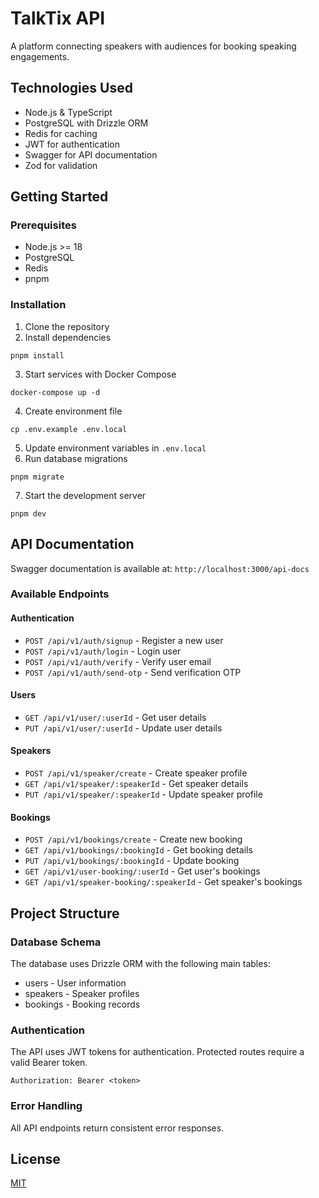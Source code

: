# TalkTix API

A platform connecting speakers with audiences for booking speaking engagements.

## Technologies Used
- Node.js & TypeScript
- PostgreSQL with Drizzle ORM
- Redis for caching
- JWT for authentication
- Swagger for API documentation
- Zod for validation

## Getting Started

### Prerequisites
- Node.js >= 18
- PostgreSQL
- Redis
- pnpm

### Installation

1. Clone the repository
2. Install dependencies
```shell
pnpm install
```
3. Start services with Docker Compose
```shell
docker-compose up -d
```
4. Create environment file
```shell
cp .env.example .env.local
```
5. Update environment variables in `.env.local`
6. Run database migrations
```shell
pnpm migrate
```
7. Start the development server
```shell
pnpm dev
```


## API Documentation
Swagger documentation is available at: `http://localhost:3000/api-docs`

### Available Endpoints

#### Authentication
- `POST /api/v1/auth/signup` - Register a new user
- `POST /api/v1/auth/login` - Login user
- `POST /api/v1/auth/verify` - Verify user email
- `POST /api/v1/auth/send-otp` - Send verification OTP

#### Users
- `GET /api/v1/user/:userId` - Get user details
- `PUT /api/v1/user/:userId` - Update user details

#### Speakers
- `POST /api/v1/speaker/create` - Create speaker profile
- `GET /api/v1/speaker/:speakerId` - Get speaker details
- `PUT /api/v1/speaker/:speakerId` - Update speaker profile

#### Bookings
- `POST /api/v1/bookings/create` - Create new booking
- `GET /api/v1/bookings/:bookingId` - Get booking details
- `PUT /api/v1/bookings/:bookingId` - Update booking
- `GET /api/v1/user-booking/:userId` - Get user's bookings
- `GET /api/v1/speaker-booking/:speakerId` - Get speaker's bookings

## Project Structure

### Database Schema
The database uses Drizzle ORM with the following main tables:
- users - User information
- speakers - Speaker profiles
- bookings - Booking records

### Authentication
The API uses JWT tokens for authentication. Protected routes require a valid Bearer token.
```shell
Authorization: Bearer <token>
```

### Error Handling
All API endpoints return consistent error responses.

## License
[MIT](LICENSE)

